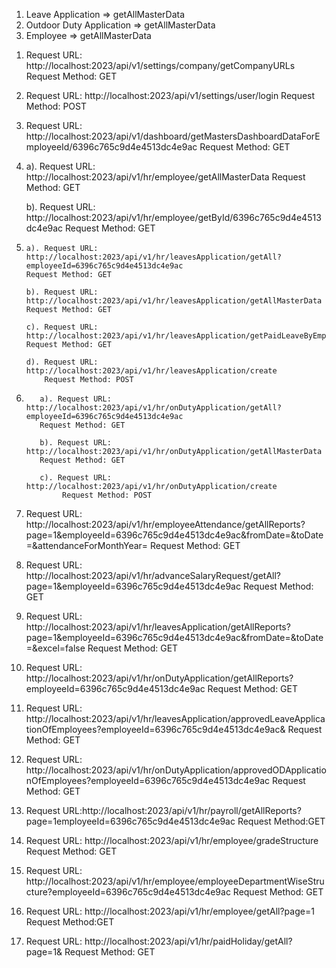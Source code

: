1. Leave Application => getAllMasterData
2. Outdoor Duty Application => getAllMasterData
3. Employee => getAllMasterData

<!-- ESMP URL -->

<!-- login Page -->

1. Request URL: http://localhost:2023/api/v1/settings/company/getCompanyURLs
   Request Method: GET

<!-- login  -->

2. Request URL: http://localhost:2023/api/v1/settings/user/login
   Request Method: POST

<!-- getMastersDashboardDataForEmployeeId -->

3. Request URL: http://localhost:2023/api/v1/dashboard/getMastersDashboardDataForEmployeeId/6396c765c9d4e4513dc4e9ac
   Request Method: GET

<!-- employee master Data -->

4.  <!-- masterData -->

    a). Request URL: http://localhost:2023/api/v1/hr/employee/getAllMasterData
    Request Method: GET

       <!-- getById -->

    b). Request URL: http://localhost:2023/api/v1/hr/employee/getById/6396c765c9d4e4513dc4e9ac
    Request Method: GET

<!-- Leave Application  -->

5.  <!-- getAll  -->

        a). Request URL: http://localhost:2023/api/v1/hr/leavesApplication/getAll?employeeId=6396c765c9d4e4513dc4e9ac
        Request Method: GET

      <!-- masterData -->

        b). Request URL: http://localhost:2023/api/v1/hr/leavesApplication/getAllMasterData
        Request Method: GET

      <!-- getPaidLeaveByEmpId  -->

        c). Request URL: http://localhost:2023/api/v1/hr/leavesApplication/getPaidLeaveByEmpId/6396c765c9d4e4513dc4e9ac
        Request Method: GET

      <!-- create -->

        d). Request URL: http://localhost:2023/api/v1/hr/leavesApplication/create
            Request Method: POST

  <!-- OD Application -->

6.  <!-- getAll -->

           a). Request URL: http://localhost:2023/api/v1/hr/onDutyApplication/getAll?employeeId=6396c765c9d4e4513dc4e9ac
           Request Method: GET

    <!-- getAllMasterData -->

           b). Request URL: http://localhost:2023/api/v1/hr/onDutyApplication/getAllMasterData
           Request Method: GET

    <!-- create -->

           c). Request URL: http://localhost:2023/api/v1/hr/onDutyApplication/create
                Request Method: POST

<!-- Employee Attendance -->

7.  Request URL: http://localhost:2023/api/v1/hr/employeeAttendance/getAllReports?page=1&employeeId=6396c765c9d4e4513dc4e9ac&fromDate=&toDate=&attendanceForMonthYear=
    Request Method: GET

<!-- Salary Advance Summary -->

8. Request URL: http://localhost:2023/api/v1/hr/advanceSalaryRequest/getAll?page=1&employeeId=6396c765c9d4e4513dc4e9ac
   Request Method: GET

<!-- Employee Leave Report -->

9. Request URL: http://localhost:2023/api/v1/hr/leavesApplication/getAllReports?page=1&employeeId=6396c765c9d4e4513dc4e9ac&fromDate=&toDate=&excel=false
   Request Method: GET

<!-- Outdoor Duty Application -->

10. Request URL: http://localhost:2023/api/v1/hr/onDutyApplication/getAllReports?employeeId=6396c765c9d4e4513dc4e9ac
    Request Method: GET

<!-- Approved Leave Application -->

11. Request URL: http://localhost:2023/api/v1/hr/leavesApplication/approvedLeaveApplicationOfEmployees?employeeId=6396c765c9d4e4513dc4e9ac&
    Request Method: GET

<!-- Outdoor Duty Application Approved -->

12. Request URL: http://localhost:2023/api/v1/hr/onDutyApplication/approvedODApplicationOfEmployees?employeeId=6396c765c9d4e4513dc4e9ac
    Request Method: GET

<!-- Payroll Report -->

13. Request URL:http://localhost:2023/api/v1/hr/payroll/getAllReports?page=1employeeId=6396c765c9d4e4513dc4e9ac
    Request Method:GET

<!-- Employee Grade Structure -->

14. Request URL: http://localhost:2023/api/v1/hr/employee/gradeStructure
    Request Method: GET

<!-- Employee Department Wise Structure -->

15. Request URL: http://localhost:2023/api/v1/hr/employee/employeeDepartmentWiseStructure?employeeId=6396c765c9d4e4513dc4e9ac
    Request Method: GET

<!-- Employee Directory -->

16. Request URL:
    http://localhost:2023/api/v1/hr/employee/getAll?page=1
    Request Method:GET

<!-- Paid Holidays -->

17. Request URL:
    http://localhost:2023/api/v1/hr/paidHoliday/getAll?page=1&
    Request Method: GET
